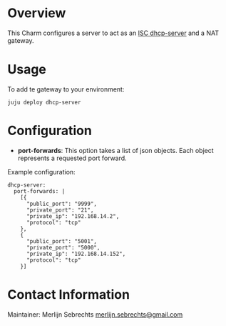 # Overview

This Charm configures a server to act as an [ISC dhcp-server](https://www.isc.org/downloads/dhcp/) and a NAT gateway.

# Usage

To add te gateway to your environment:

    juju deploy dhcp-server

# Configuration

 -  **port-forwards**: This option takes a list of json objects. Each object represents a requested port forward.

Example configuration:

    dhcp-server:
      port-forwards: |
        [{
          "public_port": "9999",
          "private_port": "21",
          "private_ip": "192.168.14.2",
          "protocol": "tcp"
        },
        {
          "public_port": "5001",
          "private_port": "5000",
          "private_ip": "192.168.14.152",
          "protocol": "tcp"
        }]

# Contact Information

Maintainer: Merlijn Sebrechts <merlijn.sebrechts@gmail.com>
